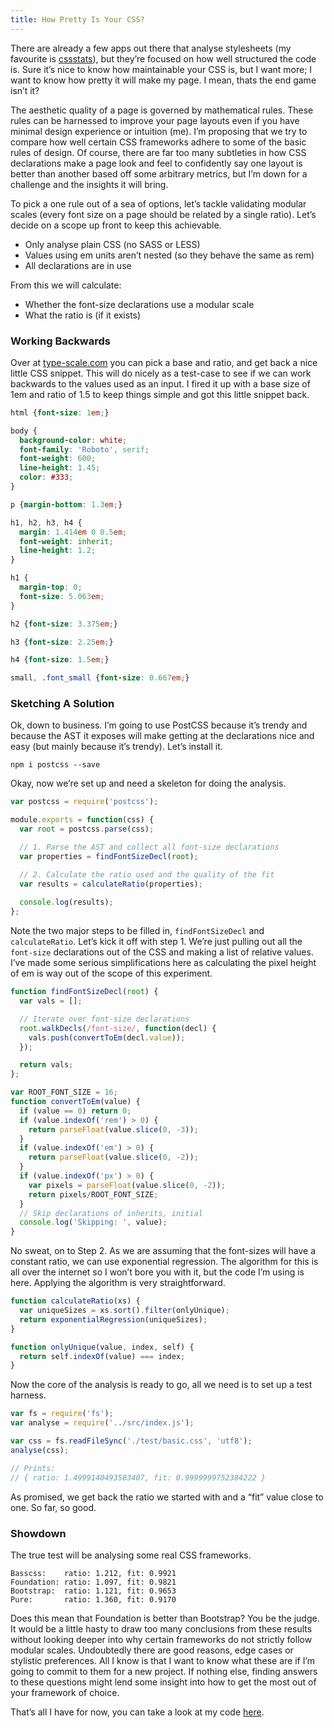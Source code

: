 ```yaml
---
title: How Pretty Is Your CSS?
---
```


There are already a few apps out there that analyse stylesheets (my
favourite is [cssstats](http://cssstats.com)), but they’re focused on
how well structured the code is. Sure it’s nice to know how maintainable
your CSS is, but I want more; I want to know how pretty it will make my
page. I mean, thats the end game isn’t it?

The aesthetic quality of a page is governed by mathematical rules. These
rules can be harnessed to improve your page layouts even if you have minimal
design experience or intuition (me). I’m proposing that we try to compare
how well certain CSS frameworks adhere to some of the basic rules of design.
Of course, there are far too many subtleties in how CSS declarations make a
page look and feel to confidently say one layout is better than another
based off some arbitrary metrics, but I’m down for a challenge and the
insights it will bring.

To pick a one rule out of a sea of options, let’s tackle validating modular
scales (every font size on a page should be related by a single ratio). Let’s
decide on a scope up front to keep this achievable.

- Only analyse plain CSS (no SASS or LESS)
- Values using em units aren’t nested (so they behave the same as rem)
- All declarations are in use

From this we will calculate:

- Whether the font-size declarations use a modular scale
- What the ratio is (if it exists)

### Working Backwards
Over at [type-scale.com](http://type-scale.com) you can pick a base and ratio,
and get back a nice little CSS snippet. This will do nicely as a test-case to
see if we can work backwards to the values used as an input. I fired it up with
a base size of 1em and ratio of 1.5 to keep things simple and got this little
snippet back.

```css
html {font-size: 1em;}

body {
  background-color: white;
  font-family: 'Roboto', serif;
  font-weight: 600;
  line-height: 1.45;
  color: #333;
}

p {margin-bottom: 1.3em;}

h1, h2, h3, h4 {
  margin: 1.414em 0 0.5em;
  font-weight: inherit;
  line-height: 1.2;
}

h1 {
  margin-top: 0;
  font-size: 5.063em;
}

h2 {font-size: 3.375em;}

h3 {font-size: 2.25em;}

h4 {font-size: 1.5em;}

small, .font_small {font-size: 0.667em;}
```

### Sketching A Solution
Ok, down to business. I’m going to use PostCSS because it’s trendy and
because the AST it exposes will make getting at the declarations nice and
easy (but mainly because it’s trendy). Let’s install it.

```npm i postcss --save```

Okay, now we’re set up and need a skeleton for doing the analysis.

```js
var postcss = require('postcss');

module.exports = function(css) {
  var root = postcss.parse(css);

  // 1. Parse the AST and collect all font-size declarations
  var properties = findFontSizeDecl(root);

  // 2. Calculate the ratio used and the quality of the fit
  var results = calculateRatio(properties);
  
  console.log(results);
};
```

Note the two major steps to be filled in, `findFontSizeDecl` and `calculateRatio`.
Let’s kick it off with step 1. We’re just pulling out all the `font-size`
declarations out of the CSS and making a list of relative values. I’ve made
some serious simplifications here as calculating the pixel height of em is
way out of the scope of this experiment.

```js
function findFontSizeDecl(root) {
  var vals = [];

  // Iterate over font-size declarations
  root.walkDecls(/font-size/, function(decl) {
    vals.push(convertToEm(decl.value));
  });

  return vals;
};

var ROOT_FONT_SIZE = 16;
function convertToEm(value) {
  if (value == 0) return 0;
  if (value.indexOf('rem') > 0) {
    return parseFloat(value.slice(0, -3));
  }
  if (value.indexOf('em') > 0) {
    return parseFloat(value.slice(0, -2));
  }
  if (value.indexOf('px') > 0) {
    var pixels = parseFloat(value.slice(0, -2));
    return pixels/ROOT_FONT_SIZE;
  }
  // Skip declarations of inherits, initial
  console.log('Skipping: ', value);
}
```

No sweat, on to Step 2. As we are assuming that the font-sizes will have a
constant ratio, we can use exponential regression. The algorithm for this
is all over the internet so I won’t bore you with it, but the code I’m
using is here. Applying the algorithm is very straightforward.

```js
function calculateRatio(xs) {
  var uniqueSizes = xs.sort().filter(onlyUnique);
  return exponentialRegression(uniqueSizes);
}

function onlyUnique(value, index, self) {
  return self.indexOf(value) === index;
}
```

Now the core of the analysis is ready to go, all we need is to set up a test harness.

```js
var fs = require('fs');
var analyse = require('../src/index.js');

var css = fs.readFileSync('./test/basic.css', 'utf8');
analyse(css);

// Prints:
// { ratio: 1.4999140493583407, fit: 0.9999999752384222 }
```

As promised, we get back the ratio we started with and a “fit” value close
to one. So far, so good.

### Showdown

The true test will be analysing some real CSS frameworks.

```
Basscss:    ratio: 1.212, fit: 0.9921
Foundation: ratio: 1.097, fit: 0.9821
Bootstrap:  ratio: 1.121, fit: 0.9653
Pure:       ratio: 1.360, fit: 0.9170
```

Does this mean that Foundation is better than Bootstrap? You be the judge.
It would be a little hasty to draw too many conclusions from these results
without looking deeper into why certain frameworks do not strictly follow
modular scales. Undoubtedly there are good reasons, edge cases or stylistic
preferences. All I know is that I want to know what these are if I’m going
to commit to them for a new project. If nothing else, finding answers to
these questions might lend some insight into how to get the most out of 
your framework of choice.

That’s all I have for now, you can take a look at my code [here](https://github.com/jtfell/style-analytics).
